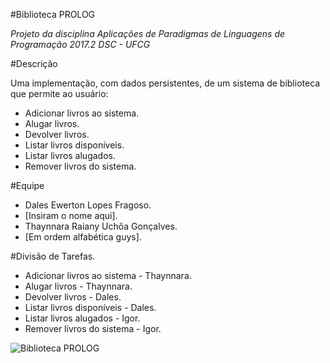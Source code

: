 #Biblioteca PROLOG

*Projeto da disciplina Aplicações de Paradigmas de Linguagens de Programação*
*2017.2*
*DSC - UFCG*

#Descrição

Uma implementação, com dados persistentes, de um sistema de biblioteca que permite ao usuário:

* Adicionar livros ao sistema.
* Alugar livros.
* Devolver livros.
* Listar livros disponíveis.
* Listar livros alugados.
* Remover livros do sistema.

#Equipe

* Dales Ewerton Lopes Fragoso.
* [Insiram o nome aqui].
* Thaynnara Raiany Uchôa Gonçalves.
* [Em ordem alfabética guys].

#Divisão de Tarefas.

* Adicionar livros ao sistema - Thaynnara.
* Alugar livros - Thaynnara.
* Devolver livros - Dales.
* Listar livros disponíveis - Dales.
* Listar livros alugados - Igor.
* Remover livros do sistema - Igor.


![Biblioteca PROLOG](https://img.huffingtonpost.com/asset/584f12ec1200009509eeee90.jpeg?cache=f8uy89jduk&ops=scalefit_720_noupscale)

